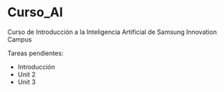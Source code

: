 # Curso_AI

Curso de Introducción a la Inteligencia Artificial de Samsung Innovation Campus

Tareas pendientes:
 - Introducción
 - Unit 2
 - Unit 3